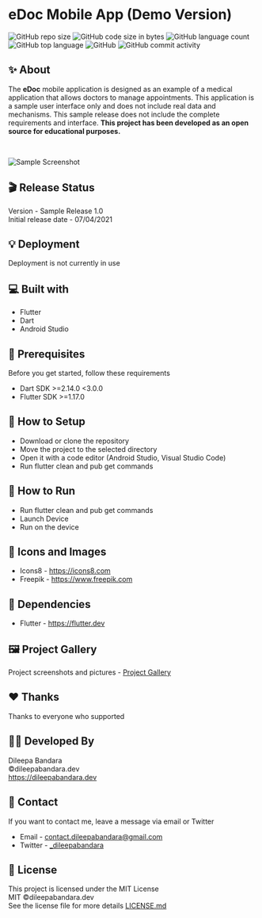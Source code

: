 # eDoc Mobile App (Demo Version)

![GitHub repo size](https://img.shields.io/github/repo-size/dileepabandara/edoc_demo?color=red&label=repository%20size)
![GitHub code size in bytes](https://img.shields.io/github/languages/code-size/dileepabandara/edoc_demo?color=red)
![GitHub language count](https://img.shields.io/github/languages/count/dileepabandara/edoc_demo)
![GitHub top language](https://img.shields.io/github/languages/top/dileepabandara/edoc_demo)
![GitHub](https://img.shields.io/github/license/dileepabandara/edoc_demo?color=yellow)
![GitHub commit activity](https://img.shields.io/github/commit-activity/m/dileepabandara/edoc_demo?color=brightgreen&label=commits)

## ✨ About

The **eDoc** mobile application is designed as an example of a medical application that allows doctors to manage appointments. This application is a sample user interface only and does not include real data and mechanisms. This sample release does not include the complete requirements and interface. **This project has been developed as an open source for educational purposes.**

<br>

![Sample Screenshot](https://dileepabandara.github.io/public-images/projects/edoc-preview.png)

## 🎬 Release Status

Version - Sample Release 1.0  
Initial release date - 07/04/2021

## 💡 Deployment

Deployment is not currently in use

## 💻 Built with

- Flutter
- Dart
- Android Studio

## 📌 Prerequisites

Before you get started, follow these requirements

- Dart SDK >=2.14.0 <3.0.0
- Flutter SDK >=1.17.0

## 🍃 How to Setup

- Download or clone the repository
- Move the project to the selected directory
- Open it with a code editor (Android Studio, Visual Studio Code)
- Run flutter clean and pub get commands

## 🚀 How to Run

- Run flutter clean and pub get commands
- Launch Device
- Run on the device

## 📸 Icons and Images

- Icons8 - https://icons8.com
- Freepik - https://www.freepik.com

## 💎 Dependencies

- Flutter - https://flutter.dev

## 🖼️ Project Gallery

Project screenshots and pictures - [Project Gallery](https://dileepabandara.github.io/project-gallery)

## ❤️ Thanks

Thanks to everyone who supported

## 👨‍💻 Developed By

Dileepa Bandara  
©dileepabandara.dev  
<https://dileepabandara.dev>

## 💬 Contact

If you want to contact me, leave a message via email or Twitter

- Email - <contact.dileepabandara@gmail.com>
- Twitter - [_dileepabandara](https://twitter.com/_dileepabandara)

## 📜 License

This project is licensed under the MIT License  
MIT ©dileepabandara.dev  
See the license file for more details [LICENSE.md](https://github.com/dileepabandara/edoc_demo/blob/main/LICENSE)
